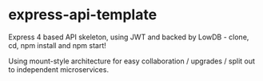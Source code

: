 express-api-template
====================

Express 4 based API skeleton, using JWT and backed by LowDB - clone, cd, npm install and npm start!

Using mount-style architecture for easy collaboration / upgrades / split out to independent microservices.
